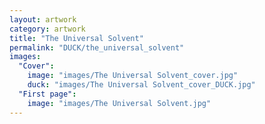 ```yaml
---
layout: artwork
category: artwork
title: "The Universal Solvent"
permalink: "DUCK/the_universal_solvent"
images:
  "Cover":
    image: "images/The Universal Solvent_cover.jpg"
    duck: "images/The Universal Solvent_cover_DUCK.jpg"
  "First page":
    image: "images/The Universal Solvent.jpg"
---
```

